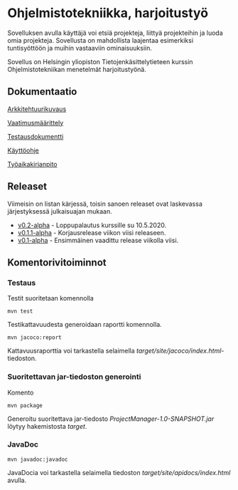 # Ohjelmistotekniikka, harjoitustyö

Sovelluksen avulla käyttäjä voi etsiä projekteja, liittyä projekteihin ja luoda omia projekteja. Sovellusta on mahdollista laajentaa esimerkiksi tuntisyöttöön ja muihin vastaaviin ominaisuuksiin.

Sovellus on Helsingin yliopiston Tietojenkäsittelytieteen kurssin Ohjelmistotekniikan menetelmät harjoitustyönä.

## Dokumentaatio

[Arkkitehtuurikuvaus](https://github.com/Vilthsu/ot-harjoitustyo/blob/master/dokumentaatio/arkkitehtuurikuvaus.md)

[Vaatimusmäärittely](https://github.com/Vilthsu/ot-harjoitustyo/blob/master/dokumentaatio/vaatimusmaarittely.md)

[Testausdokumentti](https://github.com/Vilthsu/ot-harjoitustyo/blob/master/dokumentaatio/testaus.md)

[Käyttöohje](https://github.com/Vilthsu/ot-harjoitustyo/blob/master/dokumentaatio/kaytto-ohje.md)

[Työaikakirjanpito](https://github.com/Vilthsu/ot-harjoitustyo/blob/master/dokumentaatio/tuntikirjanpito.md)

## Releaset
Viimeisin on listan kärjessä, toisin sanoen releaset ovat laskevassa järjestyksessä julkaisuajan mukaan.

- [v0.2-alpha](https://github.com/Vilthsu/ot-harjoitustyo/releases/tag/v0.2-alpha) - Loppupalautus kurssille su 10.5.2020.
- [v0.1.1-alpha](https://github.com/Vilthsu/ot-harjoitustyo/releases/tag/v0.1.1-alpha) - Korjausrelease viikon viisi releaseen.
- [v0.1-alpha](https://github.com/Vilthsu/ot-harjoitustyo/releases/tag/v0.1-alpha) - Ensimmäinen vaadittu release viikolla viisi.

## Komentorivitoiminnot

### Testaus

Testit suoritetaan komennolla

```
mvn test
```

Testikattavuudesta generoidaan raportti komennolla.

```
mvn jacoco:report
```

Kattavuusraporttia voi tarkastella selaimella _target/site/jacoco/index.html_-tiedoston.

### Suoritettavan jar-tiedoston generointi

Komento

```
mvn package
```

Generoitu suoritettava jar-tiedosto _ProjectManager-1.0-SNAPSHOT.jar_ löytyy hakemistosta _target_.

### JavaDoc

```
mvn javadoc:javadoc
```

JavaDocia voi tarkastella selaimella tiedoston _target/site/apidocs/index.html_ avulla.
